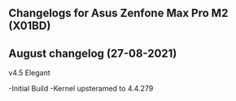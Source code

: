 ## Changelogs for Asus Zenfone Max Pro M2 (X01BD)

## August changelog (27-08-2021)
v4.5 Elegant

-Initial Build 
-Kernel upsteramed to 4.4.279
